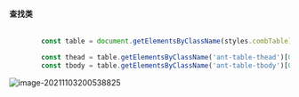 #### 查找类

```js
        
        const table = document.getElementsByClassName(styles.combTable)[0]

        const thead = table.getElementsByClassName('ant-table-thead')[0].getElementsByClassName('ant-table-cell')
        const tbody = table.getElementsByClassName('ant-table-tbody')[0].getElementsByClassName('ant-table-row')

```

![image-20211103200538825](https://i.loli.net/2021/11/03/rZpOM4Cxf8uajTl.png)